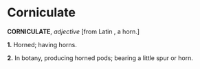 # Corniculate

**CORNICULATE**, _adjective_ \[from Latin , a horn.\]

**1.** Horned; having horns.

**2.** In botany, producing horned pods; bearing a little spur or horn.
